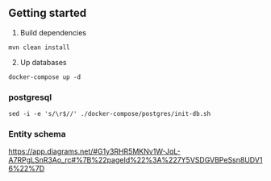 ## Getting started

1) Build dependencies
```
mvn clean install
```
2) Up databases
```
docker-compose up -d
```




### postgresql
```
sed -i -e 's/\r$//' ./docker-compose/postgres/init-db.sh
```
### Entity schema

https://app.diagrams.net/#G1y3RHR5MKNv1W-JqL-A7RPgLSnR3Ao_rc#%7B%22pageId%22%3A%227Y5VSDGVBPeSsn8UDV16%22%7D

